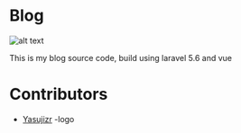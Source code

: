 # Blog 
![alt text](https://lh6.googleusercontent.com/m95_wKhcPvtzf67faZrkJqqJl-Pb-RgfG71cRYpcoayMqnB1OcGFI75Cna51FOGH2V4DIBkk0GRpwzOrBF14=w1600-h719)

This is my blog source code, build using laravel 5.6 and vue


# Contributors
 - [Yasujizr](https://github.com/Yasujizr) -logo
